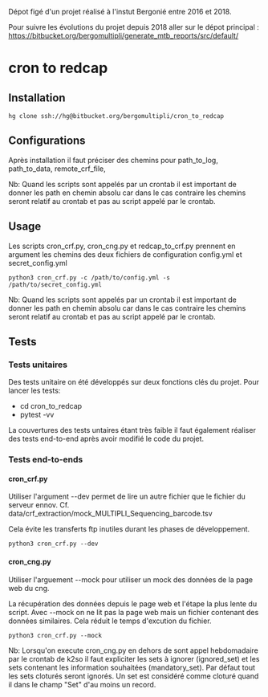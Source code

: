 Dépot figé d'un projet réalisé à l'instut Bergonié entre 2016 et 2018.

Pour suivre les évolutions du projet depuis 2018 aller sur le dépot principal :
https://bitbucket.org/bergomultipli/generate_mtb_reports/src/default/

# cron to redcap


## Installation

```
hg clone ssh://hg@bitbucket.org/bergomultipli/cron_to_redcap
```

## Configurations

Après installation il faut préciser des chemins pour path_to_log, path_to_data, remote_crf_file,


Nb: Quand les scripts sont appelés par un crontab il est important de donner les path en chemin
absolu car dans le cas contraire les chemins seront relatif au crontab et pas au script appelé par 
le crontab.

## Usage

Les scripts cron_crf.py, cron_cng.py et redcap_to_crf.py prennent en argument les chemins des
deux fichiers de configuration config.yml et secret_config.yml

```
python3 cron_crf.py -c /path/to/config.yml -s /path/to/secret_config.yml
```

Nb: Quand les scripts sont appelés par un crontab il est important de donner les path en chemin
absolu car dans le cas contraire les chemins seront relatif au crontab et pas au script appelé par 
le crontab.


## Tests

### Tests unitaires

Des tests unitaire on été développés sur deux fonctions clés du projet.
Pour lancer les tests:

- cd cron_to_redcap
- pytest -vv

La couvertures des tests untaires étant très faible il faut également réaliser des tests
end-to-end après avoir modifié le code du projet.

### Tests end-to-ends

#### cron_crf.py

Utiliser l'argument --dev permet de lire un autre fichier que le fichier du serveur ennov. 
Cf. data/crf_extraction/mock_MULTIPLI_Sequencing_barcode.tsv

Cela évite les transferts ftp inutiles durant les phases de développement.

```
python3 cron_crf.py --dev
```

#### cron_cng.py

Utiliser l'arguement --mock pour utiliser un mock des données de la page web du cng.

La récupération des données depuis le page web et l'étape la plus lente du script.
Avec --mock on ne lit pas la page web mais un fichier contenant des données similaires.
Cela réduit le temps d'excution du fichier.

```
python3 cron_crf.py --mock
```

Nb: Lorsqu'on execute cron_cng.py en dehors de sont appel hebdomadaire par le crontab de k2so il faut 
expliciter les sets à ignorer (ignored_set) et les sets contenant les information souhaitées (mandatory_set).
Par défaut tout les sets cloturés seront ignorés. Un set est considéré comme cloturé quand
il dans le champ "Set" d'au moins un record.